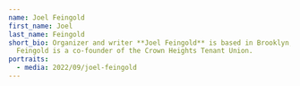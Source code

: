 ```yaml
---
name: Joel Feingold
first_name: Joel
last_name: Feingold
short_bio: Organizer and writer **Joel Feingold** is based in Brooklyn, NY.
  Feingold is a co-founder of the Crown Heights Tenant Union.
portraits:
  - media: 2022/09/joel-feingold
---
```

